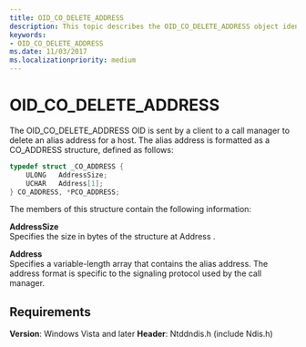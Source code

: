 ```yaml
---
title: OID_CO_DELETE_ADDRESS
description: This topic describes the OID_CO_DELETE_ADDRESS object identifier (OID).
keywords:
- OID_CO_DELETE_ADDRESS
ms.date: 11/03/2017
ms.localizationpriority: medium
---
```


# OID_CO_DELETE_ADDRESS

The OID_CO_DELETE_ADDRESS OID is sent by a client to a call manager to delete an alias address for a host. The alias address is formatted as a CO_ADDRESS structure, defined as follows:

```c++
typedef struct _CO_ADDRESS {
    ULONG   AddressSize;
    UCHAR   Address[1];
} CO_ADDRESS, *PCO_ADDRESS; 
```

The members of this structure contain the following information:

**AddressSize**  
Specifies the size in bytes of the structure at Address .

**Address**  
Specifies a variable-length array that contains the alias address. The address format is specific to the signaling protocol used by the call manager.

## Requirements

**Version**: Windows Vista and later
**Header**: Ntddndis.h (include Ndis.h)

